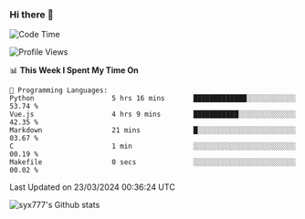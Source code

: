 ### Hi there 👋

<!--
**syx777/syx777** is a ✨ _special_ ✨ repository because its `README.md` (this file) appears on your GitHub profile.

Here are some ideas to get you started:

- 🔭 I’m currently working on ...
- 🌱 I’m currently learning ...
- 👯 I’m looking to collaborate on ...
- 🤔 I’m looking for help with ...
- 💬 Ask me about ...
- 📫 How to reach me: ...
- 😄 Pronouns: ...
- ⚡ Fun fact: ...
-->
<!--START_SECTION:waka-->
![Code Time](http://img.shields.io/badge/Code%20Time-25%20hrs%2035%20mins-blue)

![Profile Views](http://img.shields.io/badge/Profile%20Views-147-blue)

📊 **This Week I Spent My Time On** 

```text
💬 Programming Languages: 
Python                   5 hrs 16 mins       █████████████░░░░░░░░░░░░   53.74 % 
Vue.js                   4 hrs 9 mins        ███████████░░░░░░░░░░░░░░   42.35 % 
Markdown                 21 mins             █░░░░░░░░░░░░░░░░░░░░░░░░   03.67 % 
C                        1 min               ░░░░░░░░░░░░░░░░░░░░░░░░░   00.19 % 
Makefile                 0 secs              ░░░░░░░░░░░░░░░░░░░░░░░░░   00.02 % 
```


 Last Updated on 23/03/2024 00:36:24 UTC
<!--END_SECTION:waka-->

![syx777's Github stats](https://github-readme-stats.vercel.app/api?username=syx777&show_icons=true)

